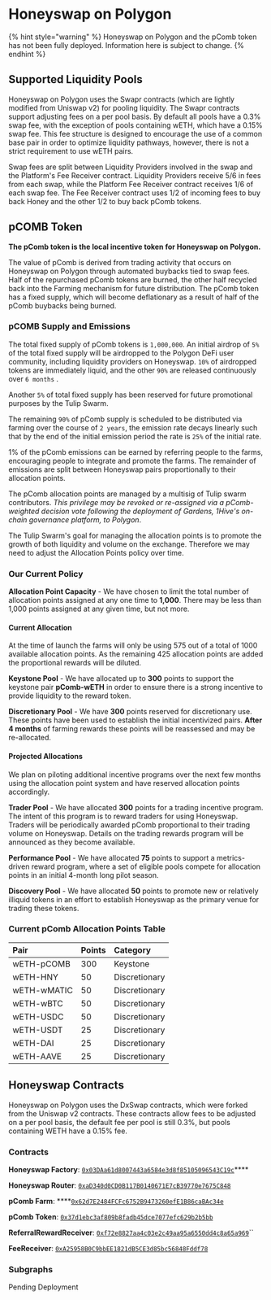 # Honeyswap on Polygon

{% hint style="warning" %}
Honeyswap on Polygon and the pComb token has not been fully deployed. Information here is subject to change.
{% endhint %}

## Supported Liquidity Pools

Honeyswap on Polygon uses the Swapr contracts \(which are lightly modified from Uniswap v2\) for pooling liquidity. The Swapr contracts support adjusting fees on a per pool basis. By default all pools have a 0.3% swap fee, with the exception of pools containing wETH, which have a 0.15% swap fee. This fee structure is designed to encourage the use of a common base pair in order to optimize liquidity pathways, however, there is not a strict requirement to use wETH pairs.

Swap fees are split between Liquidity Providers involved in the swap and the Platform's Fee Receiver contract. Liquidity Providers receive 5/6 in fees from each swap, while the Platform Fee Receiver contract receives 1/6 of each swap fee. The Fee Receiver contract uses 1/2 of incoming fees to buy back Honey and the other 1/2 to buy back pComb tokens.

## pCOMB Token

**The pComb token is the local incentive token for Honeyswap on Polygon.**

The value of pComb is derived from trading activity that occurs on Honeyswap on Polygon through automated buybacks tied to swap fees. Half of the repurchased pComb tokens are burned, the other half recycled back into the Farming mechanism for future distribution. The pComb token has a fixed supply, which will become deflationary as a result of half of the pComb buybacks being burned.

### pCOMB Supply and Emissions

The total fixed supply of pComb tokens is `1,000,000`. An initial airdrop of `5%` of the total fixed supply will be airdropped to the Polygon DeFi user community, including liquidity providers on Honeyswap. `10%` of airdropped tokens are immediately liquid, and the other `90%` are released continuously over `6 months` .

Another `5%` of total fixed supply has been reserved for future promotional purposes by the Tulip Swarm.

The remaining `90%` of pComb supply is scheduled to be distributed via farming over the course of `2 years`, the emission rate decays linearly such that by the end of the initial emission period the rate is `25%` of the initial rate.

1% of the pComb emissions can be earned by referring people to the farms, encouraging people to integrate and promote the farms. The remainder of emissions are split between Honeyswap pairs proportionally to their allocation points.

The pComb allocation points are managed by a multisig of Tulip swarm contributors. _This privilege may be revoked or re-assigned via a pComb-weighted decision vote following the deployment of Gardens, 1Hive's on-chain governance platform, to Polygon_.

The Tulip Swarm's goal for managing the allocation points is to promote the growth of both liquidity and volume on the exchange. Therefore we may need to adjust the Allocation Points policy over time.

### Our Current Policy

**Allocation Point Capacity** - We have chosen to limit the total number of allocation points assigned at any one time to **1,000**. There may be less than 1,000 points assigned at any given time, but not more.

#### Current Allocation

At the time of launch the farms will only be using 575 out of a total of 1000 available allocation points. As the remaining 425 allocation points are added the proportional rewards will be diluted.

**Keystone Pool** - We have allocated up to **300** points to support the keystone pair **pComb-wETH** in order to ensure there is a strong incentive to provide liquidity to the reward token.

**Discretionary Pool** - We have **300** points reserved for discretionary use. These points have been used to establish the initial incentivized pairs. **After 4 months** of farming rewards these points will be reassessed and may be re-allocated.

#### Projected Allocations

We plan on piloting additional incentive programs over the next few months using the allocation point system and have reserved allocation points accordingly.

**Trader Pool** - We have allocated **300** points for a trading incentive program. The intent of this program is to reward traders for using Honeyswap. Traders will be periodically awarded pComb proportional to their trading volume on Honeyswap. Details on the trading rewards program will be announced as they become available.

**Performance Pool** - We have allocated **75** points to support a metrics-driven reward program, where a set of eligible pools compete for allocation points in an initial 4-month long pilot season.

**Discovery Pool** - We have allocated **50** points to promote new or relatively illiquid tokens in an effort to establish Honeyswap as the primary venue for trading these tokens.

### Current pComb Allocation Points Table

| Pair | Points | Category |
| :--- | :--- | :--- |
| wETH-pCOMB | 300 | Keystone |
| wETH-HNY | 50 | Discretionary |
| wETH-wMATIC | 50 | Discretionary |
| wETH-wBTC | 50 | Discretionary |
| wETH-USDC | 50 | Discretionary |
| wETH-USDT | 25 | Discretionary |
| wETH-DAI | 25 | Discretionary |
| wETH-AAVE | 25 | Discretionary |

## Honeyswap Contracts

Honeyswap on Polygon uses the DxSwap contracts, which were forked from the Uniswap v2 contracts. These contracts allow fees to be adjusted on a per pool basis, the default fee per pool is still 0.3%, but pools containing WETH have a 0.15% fee.

### Contracts

**Honeyswap Factory**: [`0x03DAa61d8007443a6584e3d8f85105096543C19c`](https://polygonscan.com/address/0x03DAa61d8007443a6584e3d8f85105096543C19c/contracts#code)\*\*\*\*

**Honeyswap Router**: [`0xaD340d0CD0B117B0140671E7cB39770e7675C848`](https://polygonscan.com/address/0xaD340d0CD0B117B0140671E7cB39770e7675C848/contracts#code)

**pComb Farm**: ****[`0x62d7E2484FCFc6752B9473260efE1B86caBAc34e`](https://polygonscan.com/address/0x62d7E2484FCFc6752B9473260efE1B86caBAc34e#code)

**pComb Token**: [`0x37d1ebc3af809b8fadb45dce7077efc629b2b5bb`](https://polygonscan.com/token/0x37d1ebc3af809b8fadb45dce7077efc629b2b5bb)

**ReferralRewardReceiver**: [`0xf72e8827aa4c03e2c49aa95a6550dd4c8a65a969`](https://polygonscan.com/address/0xf72e8827aa4c03e2c49aa95a6550dd4c8a65a969#code)\`\`

**FeeReceiver**: [`0xA25958B0C9bbEE1821dB5CE3d85bc56848Fddf78`](https://polygonscan.com/address/0xA25958B0C9bbEE1821dB5CE3d85bc56848Fddf78#code)

### Subgraphs

Pending Deployment

